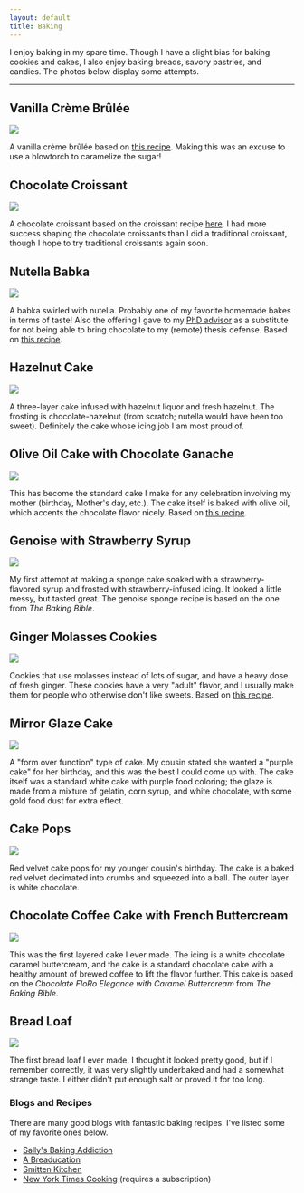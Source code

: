 ```yaml
---
layout: default
title: Baking
---
```


I enjoy baking in my spare time. Though I have a slight bias for baking cookies and cakes, I also
enjoy baking breads, savory pastries, and candies. The photos below display some attempts.

---

## Vanilla Crème Brûlée

<div class="row">
  <img src="/static/images/baking/creme-brulee.jpg">
</div>

A vanilla crème brûlée based on [this recipe](https://sallysbakingaddiction.com/creme-brulee/).
Making this was an excuse to use a blowtorch to caramelize the sugar!

## Chocolate Croissant

<div class="row">
  <img src="/static/images/baking/choco-croissant.jpg">
</div>

A chocolate croissant based on the croissant recipe
[here](https://sallysbakingaddiction.com/homemade-croissants/). I had more success shaping the
chocolate croissants than I did a traditional croissant, though I hope to try traditional croissants
again soon.

## Nutella Babka

<div class="row">
  <img src="/static/images/baking/nutella-babka.jpg">
</div>

A babka swirled with nutella. Probably one of my favorite homemade bakes in terms of taste! Also the
offering I gave to my [PhD advisor](https://cs.stanford.edu/~matei/) as a substitute for not being
able to bring chocolate to my (remote) thesis defense. Based on
[this recipe](https://sallysbakingaddiction.com/nutella-babka/).

## Hazelnut Cake

<div class="row">
<img src="/static/images/baking/hazelnut-cake.jpg">
</div>

A three-layer cake infused with hazelnut liquor and fresh hazelnut. The frosting is
chocolate-hazelnut (from scratch; nutella would have been too sweet). Definitely the cake whose
icing job I am most proud of.

## Olive Oil Cake with Chocolate Ganache

<div class="row">
<img src="/static/images/baking/olive-oil-cake.jpg">
</div>

This has become the standard cake I make for any celebration involving my mother (birthday, Mother's
day, etc.). The cake itself is baked with olive oil, which accents the chocolate flavor nicely.
Based on [this recipe](https://smittenkitchen.com/2017/10/chocolate-olive-oil-cake-more-book-tour/).

## Genoise with Strawberry Syrup

<div class="row">
  <img src="/static/images/baking/strawberry-cake.jpg">
</div>

My first attempt at making a sponge cake soaked with a strawberry-flavored syrup and frosted with
strawberry-infused icing. It looked a little messy, but tasted great. The genoise sponge recipe is
based on the one from _The Baking Bible_.

## Ginger Molasses Cookies

<div class="row">
  <img src="/static/images/baking/ginger-cookies.jpg">
</div>

Cookies that use molasses instead of lots of sugar, and have a heavy dose of fresh ginger. These
cookies have a very "adult" flavor, and I usually make them for people who otherwise don't like
sweets. Based on
[this recipe](https://cooking.nytimes.com/recipes/1019806-chocolate-molasses-cookies).

## Mirror Glaze Cake

<div class="row">
  <img src="/static/images/baking/mirror-glaze.jpg">
</div>

A "form over function" type of cake. My cousin stated she wanted a "purple cake" for her birthday,
and this was the best I could come up with. The cake itself was a standard white cake with purple
food coloring; the glaze is made from a mixture of gelatin, corn syrup, and white chocolate, with
some gold food dust for extra effect.

## Cake Pops

<div class="row">
  <img src="/static/images/baking/cakepop.jpg">
</div>

Red velvet cake pops for my younger cousin's birthday. The cake is a baked red velvet decimated into
crumbs and squeezed into a ball. The outer layer is white chocolate.

## Chocolate Coffee Cake with French Buttercream

<div class="row">
  <img src="/static/images/baking/choco-cake.jpg">
</div>

This was the first layered cake I ever made. The icing is a white chocolate caramel buttercream, and
the cake is a standard chocolate cake with a healthy amount of brewed coffee to lift the flavor
further. This cake is based on the _Chocolate FloRo Elegance with Caramel Buttercream_ from _The
Baking Bible_.

## Bread Loaf

<div class="row">
  <img src="/static/images/baking/first-bread.jpg">
</div>

The first bread loaf I ever made. I thought it looked pretty good, but if I remember correctly, it
was very slightly underbaked and had a somewhat strange taste. I either didn't put enough salt or
proved it for too long.

### Blogs and Recipes

There are many good blogs with fantastic baking recipes. I've listed some of my favorite ones below.

* [Sally's Baking Addiction](https://sallysbakingaddiction.com/)
* [A Breaducation](https://www.abreaducation.com/)
* [Smitten Kitchen](https://www.smittenkitchen.com/)
* [New York Times Cooking](https://cooking.nytimes.com/) (requires a subscription)
